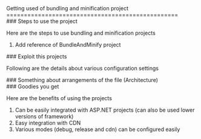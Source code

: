 <!DOCTYPE html>

<article>
Getting used of bundling and minification project
=================================================

<section>
### Steps to use the project

Here are the steps to use bundling and minification projects

1.  Add reference of BundleAndMinify project

</section>
<section>
### Exploit this projects

Following are the details about various configuration settings

</section>
<section>
### Something about arrangements of the file (Architecture)

</section>
<section>
### Goodies you get

Here are the benefits of using the projects

1.  Can be easily integrated with ASP.NET projects (can also be used lower versions of framework)
2.  Easy integration with CDN
3.  Various modes (debug, release and cdn) can be configured easily

</section>
</article>
